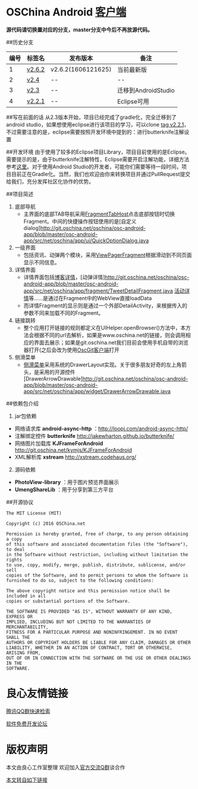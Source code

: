 # OSChina Android [客户端](http://u.720life.cn/g/645cc88ca89f110495efb2e933a9316ecd52c53833103758b2600155c6f053cd)

**源代码请切换置对应的分支，master分支中今后不再放源代码。**

##历史分支

编号 | 标签名 | 发布版本 | 备注
------- | ------- | ------- | -------
1 | [v2.6.2](http://u.720life.cn/g/5c954f4cd4204fb6c09a7e58aa70844d4ed3940b4f88bfab82bdc5e62a7ab4dd4a1d2c261e371a6c74bf34a022c9754e1456351c4819f2d330b75f3dbe7b7f5d)  |v2.6.2(1606121625)| 当前最新版
2 | [v2.4](http://u.720life.cn/g/5c954f4cd4204fb6c09a7e58aa70844d4ed3940b4f88bfab82bdc5e62a7ab4dd4a1d2c261e371a6c74bf34a022c9754e4ea270ca7d7f4f4f864fdfea3f69f1b3) | -- | -- |
3 | [v2.3](http://u.720life.cn/g/5c954f4cd4204fb6c09a7e58aa70844d4ed3940b4f88bfab82bdc5e62a7ab4dd4a1d2c261e371a6c74bf34a022c9754edf8e2a42bd45ff5b26085b564b07ce9e) | -- | 迁移到AndroidStudio |
4 | [v2.2.1](http://u.720life.cn/g/5c954f4cd4204fb6c09a7e58aa70844d4ed3940b4f88bfab82bdc5e62a7ab4dd4a1d2c261e371a6c74bf34a022c9754e3b26b83360cfd98e41142631468b3588) | -- | Eclipse可用 |


##写在前面的话
从2.3版本开始，项目已经完成了gradle化，完全迁移到了android studio，如果想使用eclipse进行该项目的学习，可以clone [tag v2.2.1](http://u.720life.cn/g/5c954f4cd4204fb6c09a7e58aa70844d4ed3940b4f88bfab82bdc5e62a7ab4dd4a1d2c261e371a6c74bf34a022c9754e3b26b83360cfd98e41142631468b3588)，不过需要注意的是，eclipse需要按照开发环境中提到的：进行butterknife注解设置

##开发环境
由于使用了较多的Eclipse项目Library，项目目前使用的是Eclipse。需要提示的是，由于butterknife注解特性，Eclipse需要开启注解功能，详细方法参考[这里](http://u.720life.cn/g/57119b60d4e61e29b9ca0fc66ec82c218ac17a1c5a56532b1de09b8abfb3224b681800c5015767fbc06204ac3fa074ec05cdd749f601a812df68a71466825c9522cb60e8ccaf58a1f8bc879a07748087)。对于使用Android Studio的开发者，可能你们需要等待一段时间，项目目前正在Gradle化。当然，我们也欢迎由你来转换项目并通过PullRequest提交给我们，充分发挥社区化协作的优势。  

##项目简述
1. 底部导航  
    * 主界面的底部TAB导航采用[FragmentTabHost](http://u.720life.cn/g/5c954f4cd4204fb6c09a7e58aa70844d4ca92a97baabc38190f16cf28b5f4d54d5b247c259ed9e4545aa4177727a1d7149ea7e7e78e4d6720030d9f595f66767f097b86cebe3d550fa742c57298ae36b0036db9210d02162a3b2235a02346d6067a85525fbacbf0c1571d315d2699d20)点击底部按钮时切换Fragment。中间的快捷操作按钮使用的是[自定义dialog]http://git.oschina.net/oschina/osc-android-app/blob/master/osc-android-app/src/net/oschina/app/ui/QuickOptionDialog.java  
2. 一级界面  
    * 包括资讯、动弹两个模块，采用[ViewPagerFragment](http://u.720life.cn/g/5c954f4cd4204fb6c09a7e58aa70844d4ca92a97baabc38190f16cf28b5f4d54d5b247c259ed9e4545aa4177727a1d7149ea7e7e78e4d6720030d9f595f66767f097b86cebe3d550fa742c57298ae36b8f175a89c1768e3a3baa07751fa6a8b4e87de0e0a3e38cbdf10a2dcca08e564abfe8523e3b882822adc519650fee510cd6339e62a043ba02463e8a0a3e00d0f8)根据滑动到不同页面显示不同信息。  
3. 详情界面  
    * 详情界面包括[博客详情](http://u.720life.cn/g/5c954f4cd4204fb6c09a7e58aa70844d4ca92a97baabc38190f16cf28b5f4d54d5b247c259ed9e4545aa4177727a1d7149ea7e7e78e4d6720030d9f595f66767f097b86cebe3d550fa742c57298ae36b00f7d3de043ea0859dbaed581c1f5e0d3912f057fb07eb3608126906f5f54d283e9149de5078ee70ed3cbfd58c00822f)，[动弹详情]http://git.oschina.net/oschina/osc-android-app/blob/master/osc-android-app/src/net/oschina/app/fragment/TweetDetailFragment.java [活动详情](http://u.720life.cn/g/5c954f4cd4204fb6c09a7e58aa70844d4ca92a97baabc38190f16cf28b5f4d54d5b247c259ed9e4545aa4177727a1d7149ea7e7e78e4d6720030d9f595f66767f097b86cebe3d550fa742c57298ae36b00f7d3de043ea0859dbaed581c1f5e0d515b1d5417d9544ca51a79ecbf9231438dce220f1e78e023653cf1a355b0eff9)等……是通过在Fragment中的WebView直接loadData  
    * 而详情Fragment的显示则是通过一个外部DetailActivity，来根据传入的参数不同来加载不同的Fragment。  
4. 链接跳转  
    * 整个应用打开链接的规则都定义在UIHelper.openBrowser()方法中，本方法会根据不同的url去解析，如果是www.oschina.net的链接，则会调用相应的界面去展示；如果是git.oschina.net我们目前会使用手机自带的浏览器打开(之后会改为使用[OscGit客户端](http://u.720life.cn/g/5c954f4cd4204fb6c09a7e58aa70844d3ebe649fe0f898bad97c1a21d1d51f785444c53d4f42df30bfc14658342f25e2a5b2e0e6a4af4268e0156bb7199426db)打开  
5. 侧滑菜单  
    * [侧滑菜单](http://u.720life.cn/g/5c954f4cd4204fb6c09a7e58aa70844d4ca92a97baabc38190f16cf28b5f4d54d5b247c259ed9e4545aa4177727a1d7149ea7e7e78e4d6720030d9f595f66767f097b86cebe3d550fa742c57298ae36b0036db9210d02162a3b2235a02346d604ef391202366643a84c6c9f4a4a647d0bea9b62d58d2cf59df3dc530ec4919ab)采用系统的DrawerLayout实现。关于很多朋友好奇的左上角箭头，是采用的开源控件[DrawerArrowDrawable]http://git.oschina.net/oschina/osc-android-app/blob/master/osc-android-app/src/net/oschina/app/widget/DrawerArrowDrawable.java

##依赖包介绍
1. jar包依赖  
  * 网络请求库 **android-async-http** ：http://loopj.com/android-async-http/  
  * 注解绑定控件 **butterknife** http://jakewharton.github.io/butterknife/  
  * 网络图片加载库 **KJFrameForAndroid** http://git.oschina.net/kymjs/KJFrameForAndroid  
  * XML解析库 **xstream** http://xstream.codehaus.org/  
2. 源码依赖  
  * **PhotoView-library** ：用于图片预览界面展示
  * **UmengShareLib** ：用于分享到第三方平台

##开源协议
 
	The MIT License (MIT)
	
	Copyright (c) 2016 OSChina.net
	
	Permission is hereby granted, free of charge, to any person obtaining a copy
	of this software and associated documentation files (the "Software"), to deal
	in the Software without restriction, including without limitation the rights
	to use, copy, modify, merge, publish, distribute, sublicense, and/or sell
	copies of the Software, and to permit persons to whom the Software is
	furnished to do so, subject to the following conditions:
	
	The above copyright notice and this permission notice shall be included in all
	copies or substantial portions of the Software.
	
	THE SOFTWARE IS PROVIDED "AS IS", WITHOUT WARRANTY OF ANY KIND, EXPRESS OR
	IMPLIED, INCLUDING BUT NOT LIMITED TO THE WARRANTIES OF MERCHANTABILITY,
	FITNESS FOR A PARTICULAR PURPOSE AND NONINFRINGEMENT. IN NO EVENT SHALL THE
	AUTHORS OR COPYRIGHT HOLDERS BE LIABLE FOR ANY CLAIM, DAMAGES OR OTHER
	LIABILITY, WHETHER IN AN ACTION OF CONTRACT, TORT OR OTHERWISE, ARISING FROM,
	OUT OF OR IN CONNECTION WITH THE SOFTWARE OR THE USE OR OTHER DEALINGS IN THE
	SOFTWARE.
	
	





 # 良心友情链接

[腾讯QQ群快速检索](http://u.720life.cn/s/8cf73f7c)

[软件免费开发论坛](http://u.720life.cn/s/bbb01dc0)

# 版权声明 

本文由良心工作室整理 欢迎加入[官方交流Q群](https://u.720life.cn/s/f2316816)谈合作

[本文转自如下链接](http://u.720life.cn/g/2e71d0f0a5c601172267ba20d3a43c6ee305fbf0bbdca2fbbea9b1a6cb0c2c8fe4fa46756fcd1b36f4ae263ca2cdb1b4f68c55a07577b1a3ef4be28eda297369)
